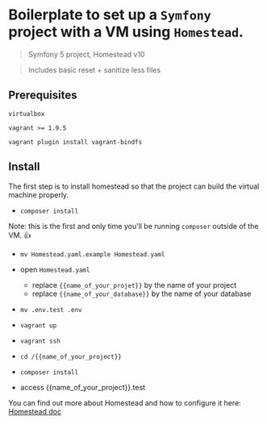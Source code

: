 # Boilerplate to set up a `Symfony` project with a VM using `Homestead`.


> Symfony 5 project, Homestead v10

> Includes basic reset + sanitize less files


## Prerequisites
```
virtualbox

vagrant >= 1.9.5

vagrant plugin install vagrant-bindfs
```

## Install 
The first step is to install homestead so that the project can build the virtual machine properly.

- `composer install`

Note: this is the first and only time you'll be running `composer` outside of the VM. 👍

- `mv Homestead.yaml.example Homestead.yaml`
- open `Homestead.yaml` 
  - replace `{{name_of_your_projet}}` by the name of your project
  - replace `{{name_of_your_database}}` by the name of your database
- `mv .env.test .env`

- `vagrant up`
- `vagrant ssh`
- `cd /{{name_of_your_project}}`
- `composer install`
- access {{name_of_your_project}}.test

You can find out more about Homestead and how to configure it here:
[Homestead doc](https://laravel.com/docs/7.x/homestead)


